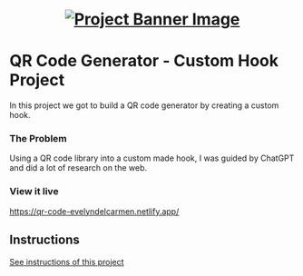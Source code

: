 <h1 align="center">
  <a href="">
    <img src="/src/assets/custom-hooks.svg" alt="Project Banner Image">
  </a>
</h1>

# QR Code Generator - Custom Hook Project

In this project we got to build a QR code generator by creating a custom hook.

### The Problem

Using a QR code library into a custom made hook, I was guided by ChatGPT and did a lot of research on the web. 

### View it live
https://qr-code-evelyndelcarmen.netlify.app/

## Instructions

<a href="instructions.md">
   See instructions of this project
  </a>
